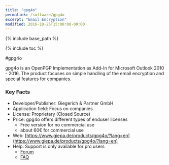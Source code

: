 ```yaml
---
title: "gpg4o"
permalink: /software/gpg4o
excerpt: "Email Encryption"
modified: 2016-10-25T15:00:00-00:00
---
```


{% include base_path %}

{% include toc %}

#gpg4o

gpg4o is an OpenPGP Implementation as Add-In for Microsoft Outlook 2010 - 2016. The product focuses on simple handling of the email encryption and special features for companies.

### Key Facts

* Developer/Publisher: Giegerich & Partner GmbH
* Application field: Focus on companies 
* License: Proprietary (Closed Source)
* Price: gpg4o offers different types of enduser licenses
	* Free version for no commercial use
	* about 60€ for commercial use
* Web: [https://www.giepa.de/products/gpg4o/?lang=en](https://www.giepa.de/products/gpg4o/?lang=en)
* Help: Support is only available for pro users
	* [Forum](https://www.giepa.de/forum-gpg4o-openpgp/?lang=en)
	* [FAQ](https://www.giepa.de/products/gpg4o/documentation-support/faq-gpg4o/?lang=en&lang=en)